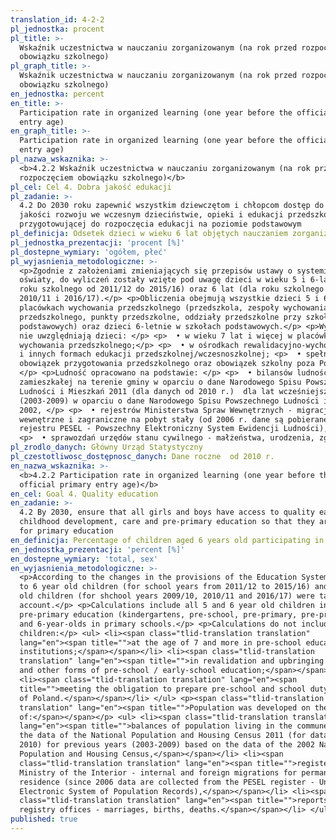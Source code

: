 ```yaml
---
translation_id: 4-2-2
pl_jednostka: procent
pl_title: >-
  Wskaźnik uczestnictwa w nauczaniu zorganizowanym (na rok przed rozpoczęciem
  obowiązku szkolnego)
pl_graph_title: >-
  Wskaźnik uczestnictwa w nauczaniu zorganizowanym (na rok przed rozpoczęciem
  obowiązku szkolnego)
en_jednostka: percent
en_title: >-
  Participation rate in organized learning (one year before the official primary
  entry age)
en_graph_title: >-
  Participation rate in organized learning (one year before the official primary
  entry age)
pl_nazwa_wskaznika: >-
  <b>4.2.2 Wskaźnik uczestnictwa w nauczaniu zorganizowanym (na rok przed
  rozpoczęciem obowiązku szkolnego)</b>
pl_cel: Cel 4. Dobra jakość edukacji
pl_zadanie: >-
  4.2 Do 2030 roku zapewnić wszystkim dziewczętom i chłopcom dostęp do wysokiej
  jakości rozwoju we wczesnym dzieciństwie, opieki i edukacji przedszkolnej
  przygotowującej do rozpoczęcia edukacji na poziomie podstawowym
pl_definicja: Odsetek dzieci w wieku 6 lat objętych nauczaniem zorganizowanym.
pl_jednostka_prezentacji: 'procent [%]'
pl_dostepne_wymiary: 'ogółem, płeć'
pl_wyjasnienia_metodologiczne: >-
  <p>Zgodnie z założeniami zmieniających się przepisów ustawy o systemie
  oświaty, do wyliczeń zostały wzięte pod uwagę dzieci w wieku 5 i 6-lat (dla
  roku szkolnego od 2011/12 do 2015/16) oraz 6 lat (dla roku szkolnego 2009/10,
  2010/11 i 2016/17).</p> <p>Obliczenia obejmują wszystkie dzieci 5 i 6-letnie w
  placówkach wychowania przedszkolnego (przedszkola, zespoły wychowania
  przedszkolnego, punkty przedszkolne, oddziały przedszkolne przy szkołach
  podstawowych) oraz dzieci 6-letnie w szkołach podstawowych.</p> <p>Wyliczenia
  nie uwzględniają dzieci: </p> <p>  • w wieku 7 lat i więcej w placówkach
  wychowania przedszkolnego;</p> <p>  • w ośrodkach rewalidacyjno-wychowawczych
  i innych formach edukacji przedszkolnej/wczesnoszkolnej; <p>  • spełniających
  obowiązek przygotowania przedszkolnego oraz obowiązek szkolny poza Polską.
  </p> <p>Ludność opracowano na podstawie: </p> <p>  • bilansów ludności
  zamieszkałej na terenie gminy w oparciu o dane Narodowego Spisu Powszechnego
  Ludności i Mieszkań 2011 (dla danych od 2010 r.)  dla lat wcześniejszych
  (2003-2009) w oparciu o dane Narodowego Spisu Powszechnego Ludności i Mieszkań
  2002, </p> <p>  • rejestrów Ministerstwa Spraw Wewnętrznych - migracje
  wewnętrzne i zagraniczne na pobyt stały (od 2006 r. dane są pobierane z
  rejestru PESEL - Powszechny Elektroniczny System Ewidencji Ludności), </p>
  <p>  • sprawozdań urzędów stanu cywilnego - małżeństwa, urodzenia, zgony.</p>
pl_zrodlo_danych: Główny Urząd Statystyczny
pl_czestotliwosc_dostępnosc_danych: Dane roczne  od 2010 r.
en_nazwa_wskaznika: >-
  <b>4.2.2 Participation rate in organized learning (one year before the
  official primary entry age)</b>
en_cel: Goal 4. Quality education
en_zadanie: >-
  4.2 By 2030, ensure that all girls and boys have access to quality early
  childhood development, care and pre-primary education so that they are ready
  for primary education
en_definicja: Percentage of children aged 6 years old participating in organized learning.
en_jednostka_prezentacji: 'percent [%]'
en_dostepne_wymiary: 'total, sex'
en_wyjasnienia_metodologiczne: >-
  <p>According to the changes in the provisions of the Education System Act, 5
  to 6 year old children (for school years from 2011/12 to 2015/16) and 6 year
  old children (for shchool years 2009/10, 2010/11 and 2016/17) were taken into
  account.</p> <p>Calculations include all 5 and 6 year old children in
  pre-primary education (kindergartens, pre-school, pre-primary, pre-primary),
  and 6-year-olds in primary schools.</p> <p>Calculations do not include
  children:</p> <ul> <li><span class="tlid-translation translation"
  lang="en"><span title="">at the age of 7 and more in pre-school education
  institutions;</span></span></li> <li><span class="tlid-translation
  translation" lang="en"><span title="">in revalidation and upbringing centers
  and other forms of pre-school / early-school education;</span></span></li>
  <li><span class="tlid-translation translation" lang="en"><span
  title="">meeting the obligation to prepare pre-school and school duty outside
  of Poland.</span></span></li> </ul> <p><span class="tlid-translation
  translation" lang="en"><span title="">Population was developed on the basis
  of:</span></span></p> <ul> <li><span class="tlid-translation translation"
  lang="en"><span title="">balances of population living in the commune based on
  the data of the National Population and Housing Census 2011 (for data from
  2010) for previous years (2003-2009) based on the data of the 2002 National
  Population and Housing Census,</span></span></li> <li><span
  class="tlid-translation translation" lang="en"><span title="">registers of the
  Ministry of the Interior - internal and foreign migrations for permanent
  residence (since 2006 data are collected from the PESEL register - Universal
  Electronic System of Population Records),</span></span></li> <li><span
  class="tlid-translation translation" lang="en"><span title="">reports of civil
  registry offices - marriages, births, deaths.</span></span></li> </ul>
published: true
---
```

